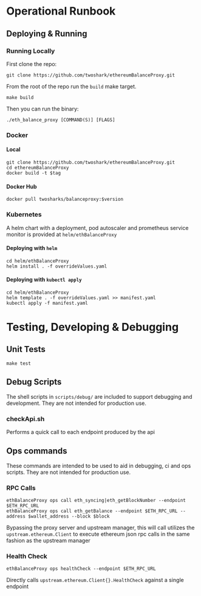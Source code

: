 # Operational Runbook

## Deploying & Running
### Running Locally
First clone the repo:
```
git clone https://github.com/twoshark/ethereumBalanceProxy.git
```

From the root of the repo run the `build` make target.
```
make build
```
Then you can run the binary:
```
./eth_balance_proxy [COMMAND(S)] [FLAGS]
```

### Docker
#### Local
```
git clone https://github.com/twoshark/ethereumBalanceProxy.git
cd ethereumBalanceProxy
docker build -t $tag
```
#### Docker Hub
```
docker pull twosharks/balanceproxy:$version
```
### Kubernetes
A helm chart with a deployment, pod autoscaler and prometheus service monitor is provided at `helm/ethBalanceProxy`
#### Deploying with `helm`
```
cd helm/ethBalanceProxy
helm install . -f overrideValues.yaml
```
#### Deploying with `kubectl apply`
```
cd helm/ethBalanceProxy
helm template . -f overrideValues.yaml >> manifest.yaml  
kubectl apply -f manifest.yaml
```

# Testing, Developing & Debugging
## Unit Tests
```make test```

## Debug Scripts
The shell scripts in `scripts/debug/` are included to support debugging and development. They are not intended for 
production use.

### checkApi.sh
Performs a quick call to each endpoint produced by the api

## Ops commands
These commands are intended to be used to aid in debugging, ci and ops scripts. They are not intended for production use.

### RPC Calls 
```
ethBalanceProxy ops call eth_syncing|eth_getBlockNumber --endpoint $ETH_RPC_URL
ethBalanceProxy ops call eth_getBalance --endpoint $ETH_RPC_URL --address $wallet_address --block $block
```
Bypassing the proxy server and upstream manager, this will call utilizes the `upstream.ethereum.Client` to execute
ethereum json rpc calls in the same fashion as the upstream manager

### Health Check
```
ethBalanceProxy ops healthCheck --endpoint $ETH_RPC_URL
```
Directly calls `upstream.ethereum.Client{}.HealthCheck` against a single endpoint


